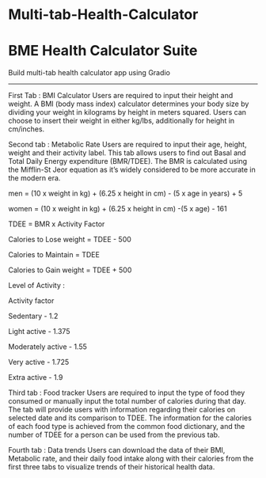 # Multi-tab-Health-Calculator
# BME Health Calculator Suite
Build multi-tab health calculator app using Gradio
_________________________________________________________________________

First Tab : BMI Calculator
	Users are required to input their height and weight. A BMI (body mass index) calculator determines your body size by dividing your weight in kilograms by height in meters squared. Users can choose to insert their weight in either kg/lbs, additionally for height in cm/inches. 


Second tab : Metabolic Rate 
              Users are required to input their age, height, weight and their activity label. This tab allows users to find out Basal and Total Daily Energy expenditure (BMR/TDEE). The BMR is calculated using the Mifflin-St Jeor equation as it’s widely considered to be more accurate in the modern era. 

              
men = (10 x weight in kg) + (6.25 x height in cm) - (5 x age in years) + 5


women = (10 x weight in kg) + (6.25 x height in cm) -(5 x age)  - 161


TDEE = BMR x Activity Factor  


Calories to Lose weight = TDEE - 500

Calories to Maintain = TDEE 

Calories to Gain weight = TDEE + 500

Level of Activity :

Activity factor 

Sedentary - 1.2

Light active - 1.375

Moderately active - 1.55

Very active - 1.725

Extra active - 1.9


Third tab : Food tracker
	Users are required to input the type of  food they consumed or manually input the total number of calories during that day. The tab will provide users with information regarding their calories on selected date and its comparison to TDEE. The information for the calories of each food type is achieved from the common food dictionary, and the number of TDEE for a person can be used from the previous tab.

Fourth tab : Data trends
Users can download the data of their BMI, Metabolic rate, and their daily food intake along with their calories from the first three tabs to visualize trends of their historical health data.
